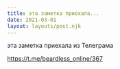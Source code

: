 ```yaml
---
title: эта заметка приехала...
date: 2021-03-01
layout: layouts/post.njk
---
```

эта заметка приехала из Телеграма

https://t.me/beardless_online/367